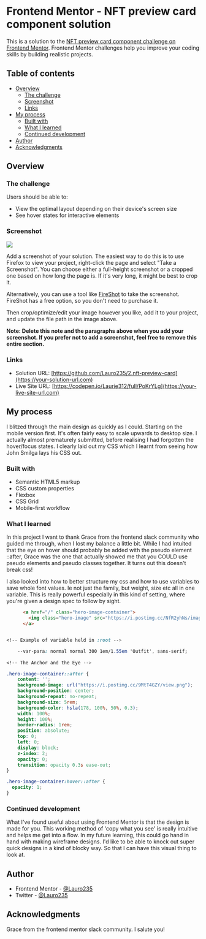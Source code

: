 # Frontend Mentor - NFT preview card component solution

This is a solution to the [NFT preview card component challenge on Frontend Mentor](https://www.frontendmentor.io/challenges/nft-preview-card-component-SbdUL_w0U). Frontend Mentor challenges help you improve your coding skills by building realistic projects. 

## Table of contents

- [Overview](#overview)
  - [The challenge](#the-challenge)
  - [Screenshot](#screenshot)
  - [Links](#links)
- [My process](#my-process)
  - [Built with](#built-with)
  - [What I learned](#what-i-learned)
  - [Continued development](#continued-development)
- [Author](#author)
- [Acknowledgments](#acknowledgments)

## Overview

### The challenge

Users should be able to:

- View the optimal layout depending on their device's screen size
- See hover states for interactive elements

### Screenshot

![](./screenshot.jpg)

Add a screenshot of your solution. The easiest way to do this is to use Firefox to view your project, right-click the page and select "Take a Screenshot". You can choose either a full-height screenshot or a cropped one based on how long the page is. If it's very long, it might be best to crop it.

Alternatively, you can use a tool like [FireShot](https://getfireshot.com/) to take the screenshot. FireShot has a free option, so you don't need to purchase it. 

Then crop/optimize/edit your image however you like, add it to your project, and update the file path in the image above.

**Note: Delete this note and the paragraphs above when you add your screenshot. If you prefer not to add a screenshot, feel free to remove this entire section.**

### Links

- Solution URL: [https://github.com/Lauro235/2.nft-preview-card](https://your-solution-url.com)
- Live Site URL: [https://codepen.io/Laurie312/full/PoKrYLg](https://your-live-site-url.com)

## My process

I blitzed through the main design as quickly as I could. Starting on the mobile version first. It's often fairly easy to scale upwards to desktop size. I actually almost prematurely submitted, before realising I had forgotten the hover/focus states. I clearly laid out my CSS which I learnt from seeing how John Smilga lays his CSS out.

### Built with

- Semantic HTML5 markup
- CSS custom properties
- Flexbox
- CSS Grid
- Mobile-first workflow

### What I learned

In this project I want to thank Grace from the frontend slack community who guided me through, when I lost my balance a little bit. While I had intuited that the eye on hover should probably be added with the pseudo element ::after, Grace was the one that actually showed me that you COULD use pseudo elements and pseudo classes together. It turns out this doesn't break css!

I also looked into how to better structure my css and how to use variables to save whole font values. Ie not just the family, but weight, size etc all in one variable. This is really powerful especially in this kind of setting, where you're given a design spec to follow by sight.

```html
      <a href="/" class="hero-image-container">
        <img class="hero-image" src="https://i.postimg.cc/NfR2yhNs/image-equilibrium.jpg" alt="Spinning glass cube"/>
      </a>
```
```css

<!-- Example of variable held in :root -->

    --var-para: normal normal 300 1em/1.55em 'Outfit', sans-serif;
    
<!-- The Anchor and the Eye -->

.hero-image-container::after {
    content: '';
    background-image: url("https://i.postimg.cc/9MtT4GZY/view.png");
    background-position: center;
    background-repeat: no-repeat;
    background-size: 5rem;
    background-color: hsla(178, 100%, 50%, 0.3);
    width: 100%;
    height: 100%;
    border-radius: 1rem;
    position: absolute;
    top: 0;
    left: 0;
    display: block;
    z-index: 2;
    opacity: 0;
    transition: opacity 0.3s ease-out;
}

.hero-image-container:hover::after {
  opacity: 1;
}
```

### Continued development

What I've found useful about using Frontend Mentor is that the design is made for you. This working method of 'copy what you see' is really intuitive and helps me get into a flow. In my future learning, this could go hand in hand with making wireframe designs. I'd like to be able to knock out super quick designs in a kind of blocky way. So that I can have this visual thing to look at.

## Author

- Frontend Mentor - [@Lauro235](https://www.frontendmentor.io/profile/Lauro235)
- Twitter - [@Lauro235](https://twitter.com/Lauro235)

## Acknowledgments

Grace from the frontend mentor slack community. I salute you!
